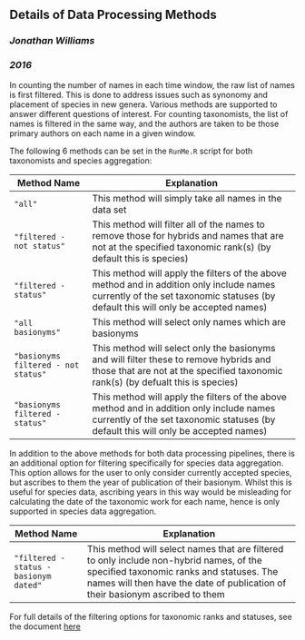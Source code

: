 ## Details of Data Processing Methods

### *Jonathan Williams*
### *2016*

In counting the number of names in each time window, the raw list of names is first filtered. This is done to address issues such as synonomy and placement of species in new genera. Various methods are supported to answer different questions of interest. For counting taxonomists, the list of names is filtered in the same way, and the authors are taken to be those primary authors on each name in a given window.

 The following 6 methods can be set in the `RunMe.R` script for both taxonomists and species aggregation:
 
| Method Name				| Explanation				|
| -------------------------------------	| ------------------------------------- |
| `"all"`				| This method will simply take all names in the data set|
| `"filtered - not status"`		| This method will filter all of the names to remove those for hybrids and names that are not at the specified taxonomic rank(s) (by default this is species)|
| `"filtered - status"`			| This method will apply the filters of the above method and in addition only include names currently of the set taxonomic statuses (by default this will only be accepted names)|
| `"all basionyms"`			| This method will select only names which are basionyms|
| `"basionyms filtered - not status"`	| This method will select only the basionyms and will filter these to remove hybrids and those that are not at the specified taxonomic rank(s) (by defualt this is species)|
| `"basionyms filtered - status"`	| This method will apply the filters of the above method and in addition only include names currently of the set taxonomic statuses (by default this will only be accepted names)|

In addition to the above methods for both data processing pipelines, there is an additional option for filtering specifically for species data aggregation. This option allows for the user to only consider currently accepted species, but ascribes to them the year of publication of their basionym. Whilst this is useful for species data, ascribing years in this way would be misleading for calculating the date of the taxonomic work for each name, hence is only supported in species data aggregation.

| Method Name				| Explanation				|
| -------------------------------------	| ------------------------------------- |
| `"filtered - status - basionym dated"`| This method will select names that are filtered to only include non-hybrid names, of the specified taxonomic ranks and statuses. The names will then have the date of publication of their basionym ascribed to them|

For full details of the filtering options for taxonomic ranks and statuses, see the document [here][link1]

[link1]: https://github.com/jonvw28/kew_grasses/tree/master/Documents/indices.md